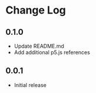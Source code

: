 # Change Log

## 0.1.0

- Update README.md
- Add additional p5.js references

## 0.0.1

- Initial release
